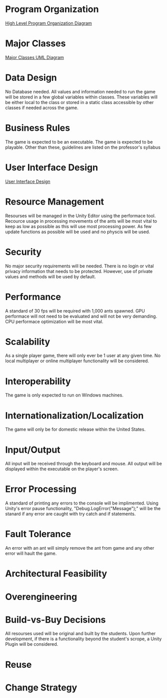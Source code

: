 # Program Organization

[High Level Program Organization Diagram](https://drive.google.com/file/d/1rf1bcVQuNXr1jEMKfpWL9t0AQpL9ZQ_a/view?usp=sharing)

# Major Classes

[Major Classes UML Diagram](https://drive.google.com/file/d/1PpFmCsUxAFgKxv27XWKySDtos1Y4dXyZ/view?usp=sharing)

# Data Design

No Database needed. All values and information needed to run the game will be stored in a few global variables within classes. These variables will be either local to the class or stored in a static class accessible by other classes if needed across the game.

# Business Rules

The game is expected to be an executable.
The game is expected to be playable. Other than these, guidelines are listed on the professor's syllabus

# User Interface Design

[User Interface Design](https://docs.google.com/document/d/1kpGgwfg6r6enp68Jdj-jGx1Z2RlYuP_FJamOdQT0AVk/edit?usp=sharing)

# Resource Management

Resourses will be managed in the Unity Editor using the performace tool. Recource usage in processing movements of the ants will be most vital to keep as low as possible as this will use most processing power. As few update functions as possible will be used and no physcis will be used.

# Security

No major security requirements will be needed. There is no login or vital privacy information that needs to be protected. However, use of private values and methods will be used by default.

# Performance

A standard of 30 fps will be required with 1,000 ants spawned. GPU performace will not need to be evaluated and will not be very demanding. CPU performace optimization will be most vital. 

# Scalability

As a single player game, there will only ever be 1 user at any given time. No local multiplayer or online multiplayer functionality will be considered. 

# Interoperability

The game is only expected to run on Windows machines.

# Internationalization/Localization

The game will only be for domestic release within the United States.

# Input/Output

All input will be received through the keyboard and mouse. All output will be displayed within the executable on the player's screen.

# Error Processing

A standard of printing any errors to the console will be implimented. Using Unity's error pause functionality, "Debug.LogError("Message");" will be the stanard if any error are caught with try catch and if statements.

# Fault Tolerance

An error with an ant will simply remove the ant from game and any other error will hault the game.

# Architectural Feasibility



# Overengineering



# Build-vs-Buy Decisions

All resourses used will be original and built by the students. Upon further development, if there is a functionality beyond the student's scrope, a Unity Plugin will be considered.

# Reuse



# Change Strategy


